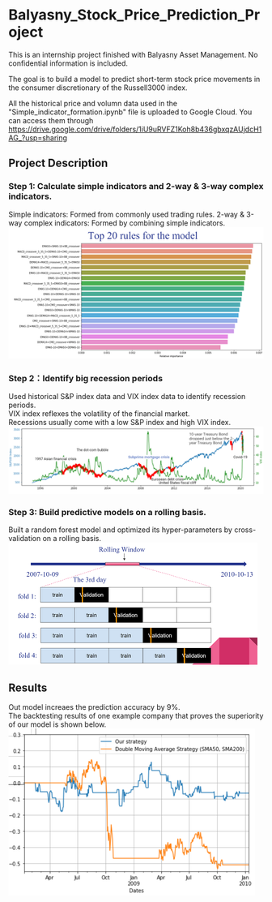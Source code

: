 # Balyasny_Stock_Price_Prediction_Project
This is an internship project finished with Balyasny Asset Management. No confidential information is included.  

The goal is to build a model to predict short-term stock price movements in the consumer discretionary of the Russell3000 index.
  
All the historical price and volumn data used in the "Simple_indicator_formation.ipynb" file is uploaded to Google Cloud. You can access them through https://drive.google.com/drive/folders/1iU9uRVFZ1Koh8b436gbxqzAUjdcH1AG_?usp=sharing

## Project Description

### Step 1: Calculate simple indicators and 2-way & 3-way complex indicators.
Simple indicators: Formed from commonly used trading rules.
2-way & 3-way complex indicators: Formed by combining simple indicators.  
![avatar](/images/rules.png)

### Step 2：Identify big recession periods
Used historical S&P index data and VIX index data to identify recession periods.  
VIX index reflexes the volatility of the financial market.  
Recessions usually come with a low S&P index and high VIX index.  
![avatar](/images/recession.png)

### Step 3: Build predictive models on a rolling basis.
Built a random forest model and optimized its hyper-parameters by cross-validation on a rolling basis.
![avatar](/images/rolling.png)

## Results
Out model increaes the prediction accuracy by 9%.  
The backtesting results of one example company that proves the superiority of our model is shown below.  
![avatar](/images/backtest.png)
